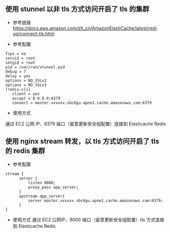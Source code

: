 

## 使用 stunnel 以非 tls 方式访问开启了 tls 的集群

* 参考链接 https://docs.aws.amazon.com/zh_cn/AmazonElastiCache/latest/red-ug/connect-tls.html

* 参考配置

```shell
fips = no
setuid = root
setgid = root
pid = /var/run/stunnel.pid
debug = 7 
delay = yes
options = NO_SSLv2
options = NO_SSLv3
[redis-cli]
   client = yes
   accept = 0.0.0.0:6379
   connect = master.xxxxxx.sbc6gu.apne1.cache.amazonaws.com:6379
```

* 使用方式

通过 EC2 公网 IP、6379 端口（留意更新安全组配置）连接到 Elasticache Redis

## 使用 nginx stream 转发，以 tls 方式访问开启了 tls 的 redis 集群

* 参考配置

```shell
stream {
      server {
          listen 9000;
          proxy_pass app_server;
      }
      upstream app_server{
          server master.xxxxxx.sbc6gu.apne1.cache.amazonaws.com:6379;
      }
}
```

* 使用方式
通过 EC2 公网IP、9000 端口（留意更新安全组配置）tls 方式连接到 Elasticache Redis

